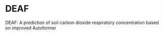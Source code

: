# DEAF
DEAF: A prediction of soil carbon dioxide respiratory concentration based on improved Autoformer
